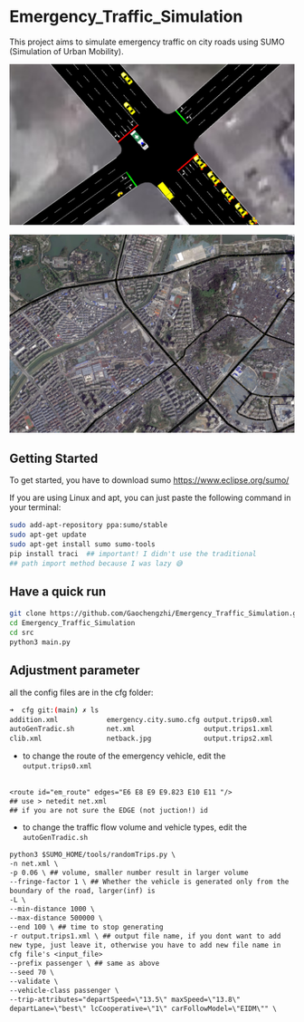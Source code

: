 # Emergency_Traffic_Simulation

This project aims to simulate emergency traffic on city roads using SUMO (Simulation of Urban Mobility).

![Screen Shot 2023-03-18 at 10.43.53](assets/Screen%20Shot%202023-03-18%20at%2010.43.53.jpg)



![Screen Shot 2023-03-18 at 10.42.17](assets/Screen%20Shot%202023-03-18%20at%2010.42.17.jpg)

## Getting Started

To get started, you have to download sumo https://www.eclipse.org/sumo/

If you are using Linux and apt, you can just paste the following command in your terminal:

```bash
sudo add-apt-repository ppa:sumo/stable 
sudo apt-get update
sudo apt-get install sumo sumo-tools
pip install traci  ## important! I didn't use the traditional 
## path import method because I was lazy 😅
```

## Have a quick run

```bash
git clone https://github.com/Gaochengzhi/Emergency_Traffic_Simulation.git --depth 1
cd Emergency_Traffic_Simulation
cd src
python3 main.py
```

## Adjustment parameter

all the config files are in the cfg folder:

```bash
➜  cfg git:(main) ✗ ls
addition.xml            emergency.city.sumo.cfg output.trips0.xml       output.trips3.xml
autoGenTradic.sh        net.xml                 output.trips1.xml       trips.trips.xml
clib.xml                netback.jpg             output.trips2.xml
```

* to change the route of the emergency vehicle, edit the `output.trips0.xml`

```shell

<route id="em_route" edges="E6 E8 E9 E9.823 E10 E11 "/> 
## use > netedit net.xml 
## if you are not sure the EDGE (not juction!) id
```

* to change the traffic flow volume and vehicle types, edit the `autoGenTradic.sh`

```shell
python3 $SUMO_HOME/tools/randomTrips.py \
-n net.xml \ 
-p 0.06 \ ## volume, smaller number result in larger volume
--fringe-factor 1 \ ## Whether the vehicle is generated only from the boundary of the road, larger(inf) is  
-L \
--min-distance 1000 \
--max-distance 500000 \
--end 100 \ ## time to stop generating 
-r output.trips1.xml \ ## output file name, if you dont want to add new type, just leave it, otherwise you have to add new file name in cfg file's <input_file>
--prefix passenger \ ## same as above
--seed 70 \
--validate \
--vehicle-class passenger \
--trip-attributes="departSpeed=\"13.5\" maxSpeed=\"13.8\" departLane=\"best\" lcCooperative=\"1\" carFollowModel=\"EIDM\"" \
```

